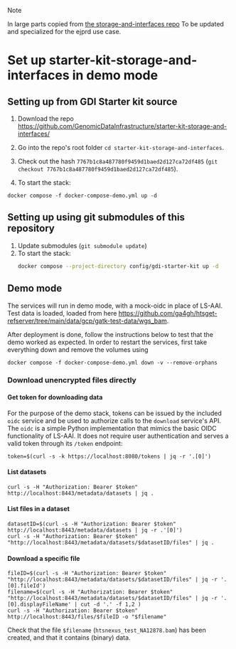 > [!NOTE]
> In large parts copied from [the storage-and-interfaces repo](https://github.com/GenomicDataInfrastructure/starter-kit-storage-and-interfaces/blob/86d971294eb371189331c4898befe6dca8604b4b/README.md)
To be updated and specialized for the ejprd use case.
# Set up starter-kit-storage-and-interfaces in demo mode

## Setting up from GDI Starter kit source

1. Download the repo https://github.com/GenomicDataInfrastructure/starter-kit-storage-and-interfaces/
1. Go into the repo's root folder `cd starter-kit-storage-and-interfaces`.
1. Check out the hash `7767b1c8a487780f9459d1baed2d127ca72df485` (`git checkout 7767b1c8a487780f9459d1baed2d127ca72df485`).

1. To start the stack:
```shell
docker compose -f docker-compose-demo.yml up -d
```

## Setting up using git submodules of this repository
1. Update submodules (`git submodule update`)
1. To start the stack:
   ```sh
   docker compose --project-directory config/gdi-starter-kit up -d
   ```
## Demo mode

The services will run in demo mode, with a mock-oidc in place of LS-AAI.
Test data is loaded, loaded from here  https://github.com/ga4gh/htsget-refserver/tree/main/data/gcp/gatk-test-data/wgs_bam.

After deployment is done, follow the instructions below to test that the demo worked as expected.
In order to restart the services, first take everything down and remove the volumes using
```
docker compose -f docker-compose-demo.yml down -v --remove-orphans
```
### **Download unencrypted files directly**

#### Get token for downloading data

For the purpose of the demo stack, tokens can be issued by the included `oidc`
service and be used to authorize calls to the `download` service's API. The
`oidc` is a simple Python implementation that mimics the basic OIDC
functionality of LS-AAI. It does not require user authentication and serves a
valid token through its `/token` endpoint:

```shell
token=$(curl -s -k https://localhost:8080/tokens | jq -r '.[0]')
```

#### List datasets

```shell
curl -s -H "Authorization: Bearer $token" http://localhost:8443/metadata/datasets | jq .
```

#### List files in a dataset

```shell
datasetID=$(curl -s -H "Authorization: Bearer $token" http://localhost:8443/metadata/datasets | jq -r .'[0]')
curl -s -H "Authorization: Bearer $token" "http://localhost:8443/metadata/datasets/$datasetID/files" | jq .
```

#### Download a specific file

```shell
fileID=$(curl -s -H "Authorization: Bearer $token" "http://localhost:8443/metadata/datasets/$datasetID/files" | jq -r '.[0].fileId')
filename=$(curl -s -H "Authorization: Bearer $token" "http://localhost:8443/metadata/datasets/$datasetID/files" | jq -r '.[0].displayFileName' | cut -d '.' -f 1,2 )
curl -s -H "Authorization: Bearer $token" http://localhost:8443/files/$fileID -o "$filename"
```
Check that the file `$filename` (`htsnexus_test_NA12878.bam`) has been created, and that it contains (binary) data.
